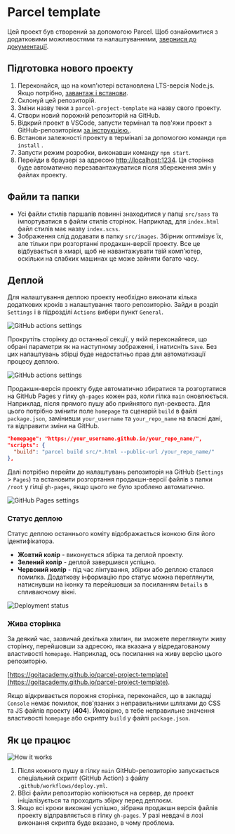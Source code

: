 # Parcel template

Цей проект був створений за допомогою Parcel. Щоб ознайомитися з додатковими
можливостями та налаштуваннями,
[звернися до документації](https://parceljs.org/).

## Підготовка нового проекту

1. Переконайся, що на комп'ютері встановлена LTS-версія Node.js. Якщо потрібно,
   [завантаж і встанови](https://nodejs.org/en/).
2. Склонуй цей репозиторій.
3. Зміни назву теки з `parcel-project-template` на назву свого проекту.
4. Створи новий порожній репозиторій на GitHub.
5. Відкрий проект в VSCode, запусти термінал та пов'яжи проект з
   GitHub-репозиторієм
   [за інструкцією.](https://docs.github.com/en/get-started/getting-started-with-git/managing-remote-repositories#changing-a-remote-repositorys-url).
6. Встанови залежності проекту в терміналі за допомогою команди `npm install` .
7. Запусти режим розробки, виконавши команду `npm start`.
8. Перейди в браузері за адресою [http://localhost:1234](http://localhost:1234).
   Ця сторінка буде автоматично перезавантажуватися після збереження змін у
   файлах проекту.

## Файли та папки

- Усі файли стилів паршалів повинні знаходитися у папці `src/sass` та
  імпортуватися в файли стилів сторінок. Наприклад, для `index.html` файл стилів
  має назву `index.scss`.
- Зображення слід додавати в папку `src/images`. Збірник оптимізує їх, але
  тільки при розгортанні продакшн-версії проекту. Все це відбувається в хмарі,
  щоб не навантажувати твій комп'ютер, оскільки на слабких машинах це може
  зайняти багато часу.

## Деплой

Для налаштування деплою проекту необхідно виконати кілька додаткових кроків з
налаштування твого репозиторію. Зайди в розділ `Settings` і в підрозділі
`Actions` вибери пункт `General`.

![GitHub actions settings](./assets/actions-config-step-1.png)

Прокрутіть сторінку до останньої секції, у якій переконайтеся, що обрані
параметри як на наступному зображенні, і натисніть `Save`. Без цих налаштувань
збірці буде недостатньо прав для автоматизації процесу деплою.

![GitHub actions settings](./assets/actions-config-step-2.png)

Продакшн-версія проекту буде автоматично збиратися та розгортатися на GitHub
Pages у гілку `gh-pages` кожен раз, коли гілка `main` оновлюється. Наприклад,
після прямого пушу або прийнятого пул-реквеста. Для цього потрібно змінити поле
`homepage` та сценарій `build` в файлі `package.json`, замінивши `your_username`
та `your_repo_name` на власні дані, та відправити зміни на GitHub.

```json
"homepage": "https://your_username.github.io/your_repo_name/",
"scripts": {
  "build": "parcel build src/*.html --public-url /your_repo_name/"
},
```

Далі потрібно перейти до налаштувань репозиторія на GitHub (`Settings` >
`Pages`) та встановити розгортання продакшн-версії файлів з папки `/root` у
гілці `gh-pages`, якщо цього не було зроблено автоматично.

![GitHub Pages settings](./assets/repo-settings.png)

### Статус деплою

Статус деплою останнього коміту відображається іконкою біля його ідентифікатора.

- **Жовтий колір** - виконується збірка та деплой проекту.
- **Зелений колір** - деплой завершився успішно.
- **Червоний колір** - під час лінтування, збірки або деплою сталася помилка.
  Додаткову інформацію про статус можна переглянути, натиснувши на іконку та
  перейшовши за посиланням `Details` в спливаючому вікні.

![Deployment status](./assets/status.png)

### Жива сторінка

За деякий час, зазвичай декілька хвилин, ви зможете переглянути живу сторінку,
перейшовши за адресою, яка вказана у відредагованому властивості `homepage`.
Наприклад, ось посилання на живу версію цього репозиторію.

[https://goitacademy.github.io/parcel-project-template](https://goitacademy.github.io/parcel-project-template).

Якщо відкривається порожня сторінка, переконайся, що в закладці `Console` немає
помилок, пов'язаних з неправильними шляхами до CSS та JS файлів проекту
(**404**). Ймовірно, в тебе неправильне значення властивості `homepage` або
скрипту `build` у файлі `package.json`.

## Як це працює

![How it works](./assets/how-it-works.png)

1. Після кожного пушу в гілку `main` GitHub-репозиторію запускається спеціальний
   скрипт (GitHub Action) з файлу `.github/workflows/deploy.yml`.
2. ВВсі файли репозиторію копіюються на сервер, де проект ініціалізується та
   проходить збірку перед деплоєм.
3. Якщо всі кроки виконані успішно, зібрана продакшн версія файлів проекту
   відправляється в гілку `gh-pages`. У разі невдачі в лозі виконання скрипта
   буде вказано, в чому проблема.
